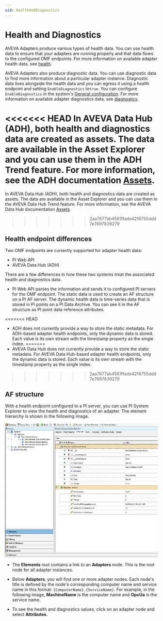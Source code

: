 ```yaml
---
uid: HealthAndDiagnostics
---
```


# Health and Diagnostics

AVEVA Adapters produce various types of health data. You can use health data to ensure that your adapters are running properly and that data flows to the configured OMF endpoints. For more information on available adapter health data, see [health](xref:AdapterHealth).

AVEVA Adapters also produce diagnostic data. You can use diagnostic data to find more information about a particular adapter instance. Diagnostic data lives alongside the health data and you can egress it using a health endpoint and setting `EnableDiagnostics` to`true`. You can configure `EnableDiagnostics` in the system's [General configuration](xref:GeneralConfiguration). For more information on available adapter diagnostics data, see [diagnostics](xref:AdapterDiagnostics).

<<<<<<< HEAD
In AVEVA Data Hub (ADH), both health and diagnostics data are created as assets. The data are available in the Asset Explorer and you can use them in the ADH Trend feature. For more information, see the ADH documentation [Assets](https://docs.osisoft.com/bundle/ocs/page/add-organize-data/organize-data/assets/asset-concept.html).
=======
In AVEVA Data Hub (ADH), both health and diagnostics data are created as assets. The data are available in the Asset Explorer and you can use them in the AVEVA Data Hub Trend feature. For more information, see the AVEVA Data Hub documentation [Assets](https://docs.osisoft.com/bundle/ocs/page/add-organize-data/organize-data/assets/asset-concept.html).
>>>>>>> 2aa7677ab4561ffade42f8755ddd7e7697839279

## Health endpoint differences

Two OMF endpoints are currently supported for adapter health data:

- PI Web API
- AVEVA Data Hub (ADH)

There are a few differences in how these two systems treat the associated health and diagnostics data.

- PI Web API parses the information and sends it to configured PI servers for the OMF endpoint. The static data is used to create an AF structure on a PI AF server. The dynamic health data is time-series data that is stored in PI points on a PI Data Archive. You can see it in the AF structure as PI point data reference attributes.

<<<<<<< HEAD
- ADH does not currently provide a way to store the static metadata. For ADH-based adapter health endpoints, only the dynamic data is stored. Each value is its own stream with the timestamp property as the single index.
=======
- AVEVA Data Hub does not currently provide a way to store the static metadata. For AVEVA Data Hub-based adapter health endpoints, only the dynamic data is stored. Each value is its own stream with the timestamp property as the single index.
>>>>>>> 2aa7677ab4561ffade42f8755ddd7e7697839279

## AF structure

With a health endpoint configured to a PI server, you can use PI System Explorer to view the health and diagnostics of an adapter. The element hierarchy is shown in the following image.

  ![AdapterHealthAFHierarchy](../images/adapter-health-af-hierarchy.png)

- The **Elements** root contains a link to an **Adapters** node. This is the root node for all adapter instances.
  
- Below **Adapters**, you will find one or more adapter nodes. Each node's title is defined by the node's corresponding computer name and service name in this format: `{ComputerName}.{ServiceName}`. For example, in the following image, **MachineName** is the computer name and **OpcUa** is the service name.
  
- To see the health and diagnostics values, click on an adapter node and select **Attributes**.

